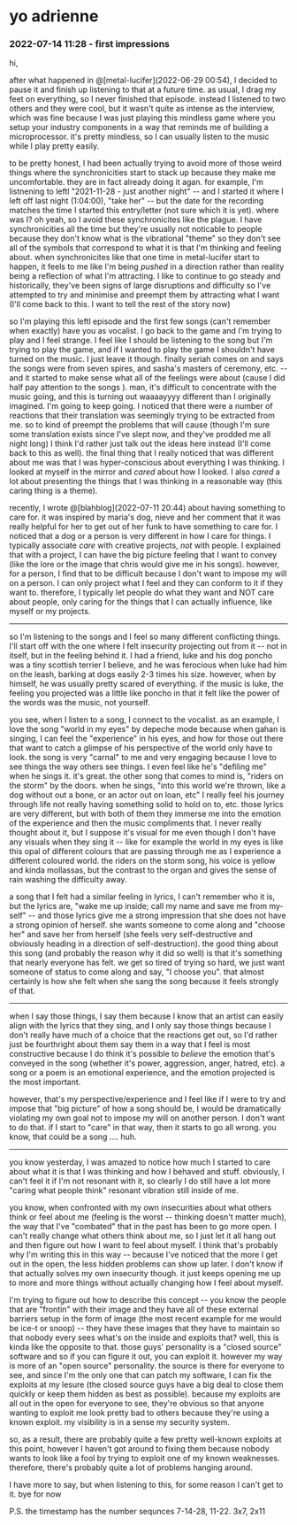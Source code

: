 # yo adrienne

### 2022-07-14 11:28 - first impressions

hi,

after what happened in @[metal-lucifer](2022-06-29 00:54), I decided to pause it and finish up listening to that at a future time. as usual, I drag my feet on everything, so I never finished that episode. instead I listened to two others and they were cool, but it wasn't quite as intense as the interview, which was fine because I was just playing this mindless game where you setup your industry components in a way that reminds me of building a microprocessor. it's pretty mindless, so I can usually listen to the music while I play pretty easily.

to be pretty honest, I had been actually trying to avoid more of those weird things where the synchronicities start to stack up because they make me uncomfortable. they are in fact already doing it agan. for example, I'm listnening to leftl "2021-11-28 - just another night" -- and I started it where I left off last night (1:04:00), "take her" -- but the date for the recording matches the time I started this entry/letter (not sure which it is yet). where was I? oh yeah, so I avoid these synchronicites like the plague. I have synchronicities all the time but they're usually not noticable to people because they don't know what is the vibrational "theme" so they don't see all of the symbols that correspond to what it is that I'm thinking and feeling about. when synchronicites like that one time in metal-lucifer start to happen, it feels to me like I'm being *pushed* in a direction rather than reality being a reflection of what I'm attracting. I like to continue to go steady and historically, they've been signs of large disruptions and difficulty so I've attempted to try and minimise and preempt them by attracting what I want (I'll come back to this. I want to tell the rest of the story now)

so I'm playing this leftl episode and the first few songs (can't remember when exactly) have you as vocalist. I go back to the game and I'm trying to play and I feel strange. I feel like I should be listening to the song but I'm trying to play the game, and if I wanted to play the game I shouldn't have turned on the music. I just leave it though. finally seriah comes on and says the songs were from seven spires, and sasha's masters of ceremony, etc. -- and it started to make sense what all of the feelings were about (cause I did half pay attention to the songs ). man, it's difficult to concentrate with the music going, and this is turning out waaaayyyy different than I originally imagined. I'm going to keep going. I noticed that there were a number of reactions that their translation was seemingly trying to be extracted from me. so to kind of preempt the problems that will cause (though I'm sure some translation exists since I've slept now, and they've prodded me all night long) I think I'd rather just talk out the ideas here instead (I'll come back to this as well). the final thing that I really noticed that was different about me was that I was hyper-conscious about everything I was thinking. I looked at myself in the mirror and *cared* about how I looked. I also *cared* a lot about presenting the things that I was thinking in a reasonable way (this caring thing is a theme).

recently, I wrote @[blahblog](2022-07-11 20:44) about having something to care for. it was inspired by maria's dog, nieve and her comment that it was really helpful for her to get out of her funk to have something to care for. I noticed that a dog or a person is very different in how I care for things. I typically associate *care* with creative projects, *not* with people. I explained that with a project, I can have the big picture feeling that I want to convey (like the lore or the image that chris would give me in his songs). however, for a person, I find that to be difficult because I don't want to impose my will on a person. I can only project what I feel and they can conform to it if they want to. therefore, I typically let people do what they want and NOT care about people, only caring for the things that I can actually influence, like myself or my projects.

---

so I'm listening to the songs and I feel so many different conflicting things. I'll start off with the one where I felt insecurity projecting out from it -- not in itself, but in the feeling behind it. I had a friend, luke and his dog poncho was a tiny scottish terrier I believe, and he was ferocious when luke had him on the leash, barking at dogs easily 2-3 times his size. however, when by himself, he was usually pretty scared of everything. if the music is luke, the feeling you projected was a little like poncho in that it felt like the power of the words was the music, not yourself.

you see, when I listen to a song, I connect to the vocalist. as an example, I love the song "world in my eyes" by depeche mode because when gahan is singing, I can feel the "experience" in his eyes, and how for those out there that want to catch a glimpse of his perspective of the world only have to look. the song is very "carnal" to me and very engaging because I love to see things the way others see things. I even feel like he's "defiling me" when he sings it. it's great. the other song that comes to mind is, "riders on the storm" by the doors. when he sings, "into this world we're thrown, like a dog without out a bone, or an actor out on loan, etc" I really feel his journey through life not really having something solid to hold on to, etc. those lyrics are very different, but with both of them they immerse me into the emotion of the experience and then the music compliments that. I never really thought about it, but I suppose it's visual for me even though I don't have any visuals when they sing it -- like for example the world in my eyes is like this opal of different colours that are passing through me as I experience a different coloured world. the riders on the storm song, his voice is yellow and kinda mollassas, but the contrast to the  organ and gives the sense of rain washing the difficulty away.

a song that I felt had a similar feeling in lyrics, I can't remember who it is, but the lyrics are, "wake me up inside; call my name and save me from my-self" -- and those lyrics give me a strong impression that she does not have a strong opinion of herself. she wants someone to come along and "choose her" and save her from herself (she feels very self-destructive and obviously heading in a direction of self-destruction). the good thing about this song (and probably the reason why it did so well) is that it's something that nearly everyone has felt. we get so tired of trying so hard, we just want someone of status to come along and say, "I choose you". that almost certainly is how she felt when she sang the song because it feels strongly of that.

---

when I say those things, I say them because I know that an artist can easily align with the lyrics that they sing, and I only say those things because I don't really have much of a choice that the reactions get out, so I'd rather just be fourthright about them say them in a way that I feel is most constructive because I do think it's possible to *believe* the emotion that's conveyed in the song (whether it's power, aggression, anger, hatred, etc). a song or a poem is an emotional experience, and the emotion projected is the most important.

however, that's my perspective/experience and I feel like if I were to try and impose that "big picture" of how a song should be, I would be dramatically violating my own goal not to impose my will on another person. I don't want to do that. if I start to "care" in that way, then it starts to go all wrong. you know, that could be a song .... huh.

---

you know yesterday, I was amazed to notice how much I started to care about what it is that I was thinking and how I behaved and stuff. obviously, I can't feel it if I'm not resonant with it, so clearly I do still have a lot more "caring what people think" resonant vibration still inside of me.

you know, when confronted with my own insecurities about what others think or feel about me (feeling is the worst -- thinking doesn't matter much), the way that I've "combated" that in the past has been to go more open. I can't really change what others think about me, so I just let it all hang out and then figure out how I want to feel about myself. I think that's probably why I'm writing this in this way -- because I've noticed that the more I get out in the open, the less hidden problems can show up later. I don't know if that actually solves my own insecurity though. it just keeps opening me up to more and more things without actually changing how I feel about myself.

I'm trying to figure out how to describe this concept -- you know the people that are "frontin" with their image and they have all of these external barriers setup in the form of image (the most recent example for me would be ice-t or snoop) -- they have these images that they have to maintain so that nobody every sees what's on the inside and exploits that? well, this is kinda like the opposite to that. those guys' personality is a "closed source" software and so if you can figure it out, you can exploit it. however my way is more of an "open source" personality. the source is there for everyone to see, and since I'm the only one that can patch my software, I can fix the exploits at my lesure (the closed source guys have a big deal to close them quickly or keep them hidden as best as possible). because my exploits are all out in the open for everyone to see, they're obvious so that anyone wanting to exploit me look pretty bad to others because they're using a known exploit. my visibility is in a sense my security system.

so, as a result, there are probably quite a few pretty well-known exploits at this point, however I haven't got around to fixing them because nobody wants to look like a fool by trying to exploit one of my known weaknesses. therefore, there's probably quite a lot of problems hanging around.

I have more to say, but when listening to this, for some reason I can't get to it. bye for now

P.S. the timestamp has the number sequnces 7-14-28, 11-22. 3x7, 2x11
